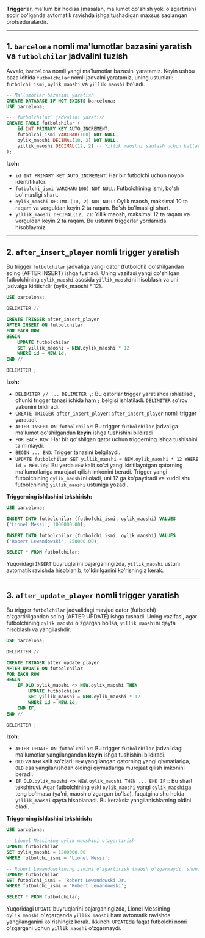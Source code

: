 **Trigger**lar, ma'lum bir hodisa (masalan, ma'lumot qo'shish yoki o'zgartirish) sodir bo'lganda avtomatik ravishda ishga tushadigan maxsus saqlangan protseduralardir.

-----

## 1\. `barcelona` nomli ma'lumotlar bazasini yaratish va `futbolchilar` jadvalini tuzish

Avvalo, `barcelona` nomli yangi ma'lumotlar bazasini yaratamiz. Keyin ushbu baza ichida `futbolchilar` nomli jadvalni yaratamiz, uning ustunlari: `futbolchi_ismi`, `oylik_maoshi` va `yillik_maoshi` bo'ladi.

```sql
-- Ma'lumotlar bazasini yaratish
CREATE DATABASE IF NOT EXISTS barcelona;
USE barcelona;

-- `futbolchilar` jadvalini yaratish
CREATE TABLE futbolchilar (
    id INT PRIMARY KEY AUTO_INCREMENT,
    futbolchi_ismi VARCHAR(100) NOT NULL,
    oylik_maoshi DECIMAL(10, 2) NOT NULL,
    yillik_maoshi DECIMAL(12, 2) -- Yillik maoshni saqlash uchun kattaroq tur
);
```

**Izoh:**

  * `id INT PRIMARY KEY AUTO_INCREMENT`: Har bir futbolchi uchun noyob identifikator.
  * `futbolchi_ismi VARCHAR(100) NOT NULL`: Futbolchining ismi, bo'sh bo'lmasligi shart.
  * `oylik_maoshi DECIMAL(10, 2) NOT NULL`: Oylik maosh, maksimal 10 ta raqam va verguldan keyin 2 ta raqam. Bo'sh bo'lmasligi shart.
  * `yillik_maoshi DECIMAL(12, 2)`: Yillik maosh, maksimal 12 ta raqam va verguldan keyin 2 ta raqam. Bu ustunni triggerlar yordamida hisoblaymiz.

-----

## 2\. `after_insert_player` nomli trigger yaratish

Bu trigger `futbolchilar` jadvaliga yangi qator (futbolchi) qo'shilgandan so'ng (AFTER INSERT) ishga tushadi. Uning vazifasi yangi qo'shilgan futbolchining `oylik_maoshi` asosida `yillik_maoshi`ni hisoblash va uni jadvalga kiritishdir (oylik\_maoshi \* 12).

```sql
USE barcelona;

DELIMITER //

CREATE TRIGGER after_insert_player
AFTER INSERT ON futbolchilar
FOR EACH ROW
BEGIN
    UPDATE futbolchilar
    SET yillik_maoshi = NEW.oylik_maoshi * 12
    WHERE id = NEW.id;
END //

DELIMITER ;
```

**Izoh:**

  * `DELIMITER // ... DELIMITER ;`: Bu qatorlar trigger yaratishda ishlatiladi, chunki trigger tanasi ichida ham `;` belgisi ishlatiladi. `DELIMITER` so'rov yakunini bildiradi.
  * `CREATE TRIGGER after_insert_player`: `after_insert_player` nomli trigger yaratadi.
  * `AFTER INSERT ON futbolchilar`: Bu trigger `futbolchilar` jadvaliga ma'lumot qo'shilgandan **keyin** ishga tushishini bildiradi.
  * `FOR EACH ROW`: Har bir qo'shilgan qator uchun triggerning ishga tushishini ta'minlaydi.
  * `BEGIN ... END`: Trigger tanasini belgilaydi.
  * `UPDATE futbolchilar SET yillik_maoshi = NEW.oylik_maoshi * 12 WHERE id = NEW.id;`: Bu yerda `NEW` kalit so'zi yangi kiritilayotgan qatorning ma'lumotlariga murojaat qilish imkonini beradi. Trigger yangi futbolchining `oylik_maoshi`ni oladi, uni 12 ga ko'paytiradi va xuddi shu futbolchining `yillik_maoshi` ustuniga yozadi.

**Triggerning ishlashini tekshirish:**

```sql
USE barcelona;

INSERT INTO futbolchilar (futbolchi_ismi, oylik_maoshi) VALUES
('Lionel Messi', 1000000.00);

INSERT INTO futbolchilar (futbolchi_ismi, oylik_maoshi) VALUES
('Robert Lewandowski', 750000.00);

SELECT * FROM futbolchilar;
```

Yuqoridagi `INSERT` buyruqlarini bajarganingizda, `yillik_maoshi` ustuni avtomatik ravishda hisoblanib, to'ldirilganini ko'rishingiz kerak.

-----

## 3\. `after_update_player` nomli trigger yaratish

Bu trigger `futbolchilar` jadvalidagi mavjud qator (futbolchi) o'zgartirilgandan so'ng (AFTER UPDATE) ishga tushadi. Uning vazifasi, agar futbolchining `oylik_maoshi` o'zgargan bo'lsa, `yillik_maoshi`ni qayta hisoblash va yangilashdir.

```sql
USE barcelona;

DELIMITER //

CREATE TRIGGER after_update_player
AFTER UPDATE ON futbolchilar
FOR EACH ROW
BEGIN
    IF OLD.oylik_maoshi <> NEW.oylik_maoshi THEN
        UPDATE futbolchilar
        SET yillik_maoshi = NEW.oylik_maoshi * 12
        WHERE id = NEW.id;
    END IF;
END //

DELIMITER ;
```

**Izoh:**

  * `AFTER UPDATE ON futbolchilar`: Bu trigger `futbolchilar` jadvalidagi ma'lumotlar yangilangandan **keyin** ishga tushishini bildiradi.
  * `OLD` va `NEW` kalit so'zlari: `NEW` yangilangan qatorning yangi qiymatlariga, `OLD` esa yangilanishdan oldingi qiymatlariga murojaat qilish imkonini beradi.
  * `IF OLD.oylik_maoshi <> NEW.oylik_maoshi THEN ... END IF;`: Bu shart tekshiruvi. Agar futbolchining eski `oylik_maoshi` yangi `oylik_maoshi`ga teng bo'lmasa (ya'ni, maosh o'zgargan bo'lsa), faqatgina shu holda `yillik_maoshi` qayta hisoblanadi. Bu keraksiz yangilanishlarning oldini oladi.

**Triggerning ishlashini tekshirish:**

```sql
USE barcelona;

-- Lionel Messining oylik maoshini o'zgartirish
UPDATE futbolchilar
SET oylik_maoshi = 1200000.00
WHERE futbolchi_ismi = 'Lionel Messi';

-- Robert Lewandowskining ismini o'zgartirish (maosh o'zgarmaydi, shuning uchun trigger yillik_maoshini yangilamaydi)
UPDATE futbolchilar
SET futbolchi_ismi = 'Robert Lewandowski Jr.'
WHERE futbolchi_ismi = 'Robert Lewandowski';

SELECT * FROM futbolchilar;
```

Yuqoridagi `UPDATE` buyruqlarini bajarganingizda, Lionel Messining `oylik_maoshi` o'zgarganda `yillik_maoshi` ham avtomatik ravishda yangilanganini ko'rishingiz kerak. Ikkinchi `UPDATE`da faqat futbolchi nomi o'zgargani uchun `yillik_maoshi` o'zgarmaydi.